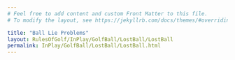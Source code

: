 ```yaml
---
# Feel free to add content and custom Front Matter to this file.
# To modify the layout, see https://jekyllrb.com/docs/themes/#overriding-theme-defaults

title: "Ball Lie Problems"
layout: RulesOfGolf/InPlay/GolfBall/LostBall/LostBall
permalink: InPlay/GolfBall/LostBall/LostBall.html
---
```

